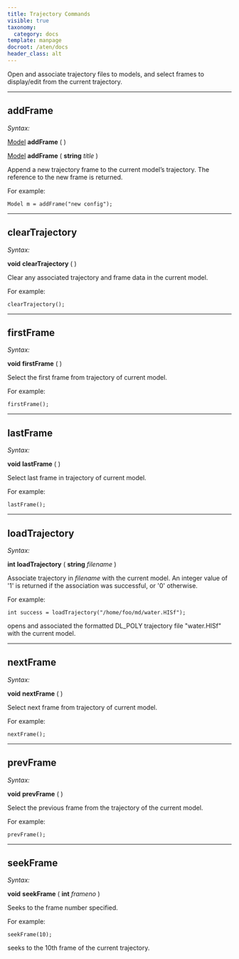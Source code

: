 ```yaml
---
title: Trajectory Commands
visible: true
taxonomy:
  category: docs
template: manpage
docroot: /aten/docs
header_class: alt
---
```


Open and associate trajectory files to models, and select frames to display/edit from the current trajectory.

---

## addFrame <a id="addframe"></a>

_Syntax:_

[Model](/aten/docs/scripting/variabletypes/model) **addFrame** ( )

[Model](/aten/docs/scripting/variabletypes/model) **addFrame** ( **string** _title_ )

Append a new trajectory frame to the current model’s trajectory. The reference to the new frame is returned.

For example:


```
Model m = addFrame("new config");
```


---

## clearTrajectory <a id="cleartrajectory"></a>

_Syntax:_

**void** **clearTrajectory** ( )

Clear any associated trajectory and frame data in the current model.

For example:


```
clearTrajectory();
```


---

## firstFrame <a id="firstframe"></a>

_Syntax:_

**void** **firstFrame** ( )

Select the first frame from trajectory of current model.

For example:


```
firstFrame();
```


---

## lastFrame <a id="lastframe"></a>

_Syntax:_

**void** **lastFrame** ( )

Select last frame in trajectory of current model.

For example:


```
lastFrame();
```


---

## loadTrajectory <a id="loadtrajectory"></a>

_Syntax:_

**int** **loadTrajectory** ( **string** _filename_ )

Associate trajectory in _filename_ with the current model. An integer value of '1' is returned if the association was successful, or '0' otherwise.

For example:


```
int success = loadTrajectory("/home/foo/md/water.HISf");
```


opens and associated the formatted DL_POLY trajectory file "water.HISf" with the current model.

---

## nextFrame <a id="nextframe"></a>

_Syntax:_

**void** **nextFrame** ( )

Select next frame from trajectory of current model.

For example:


```
nextFrame();
```


---

## prevFrame <a id="prevframe"></a>

_Syntax:_

**void** **prevFrame** ( )

Select the previous frame from the trajectory of the current model.

For example:


```
prevFrame();
```


---

## seekFrame <a id="seekframe"></a>

_Syntax:_

**void** **seekFrame** ( **int** _frameno_ )

Seeks to the frame number specified.

For example:


```
seekFrame(10);
```


seeks to the 10th frame of the current trajectory.


